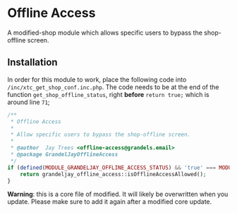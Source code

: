 # Offline Access

A modified-shop module which allows specific users to bypass the shop-offline screen.

## Installation

In order for this module to work, place the following code into `/inc/xtc_get_shop_conf.inc.php`. The code needs to be at the end of the function `get_shop_offline_status`, right **before** `return true;` which is around line `71`;

```php
/**
 * Offline Access
 *
 * Allow specific users to bypass the shop-offline screen.
 *
 * @author  Jay Trees <offline-access@grandels.email>
 * @package GrandelJayOfflineAccess
 */
if (defined(MODULE_GRANDELJAY_OFFLINE_ACCESS_STATUS) && 'true' === MODULE_GRANDELJAY_OFFLINE_ACCESS_STATUS) {
    return grandeljay_offline_access::isOfflineAccessAllowed();
}
```

**Warning**: this is a core file of modified. It will likely be overwritten when you update. Please make sure to add it again after a modified core update.
